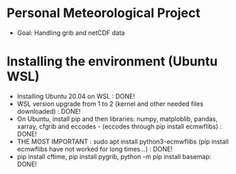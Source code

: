 # Personal Meteorological Project
+ Goal: Handling grib and netCDF data

# Installing the environment (Ubuntu WSL) 
+ Installing Ubuntu 20.04 on WSL : DONE!
+ WSL version upgrade from 1 to 2 (kernel and other needed files downloaded) : DONE!
+ On Ubuntu, install pip and then libraries: numpy, matploblib, pandas, xarray, cfgrib and eccodes - (eccodes through pip install ecmwflibs) : DONE!
+ THE MOST IMPORTANT : sudo apt install python3-ecmwflibs (pip install ecmwflibs have not worked for long times...) : DONE!
+ pip install cftime, pip install pygrib, python -m pip install basemap: DONE!

